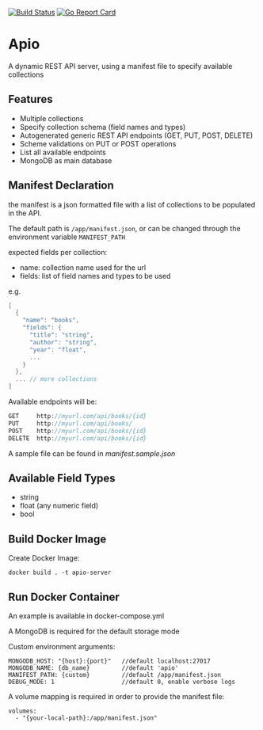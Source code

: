[![Build Status](https://drone.monkiato.com/api/badges/monkiato/apio/status.svg?ref=refs/heads/master)](https://drone.monkiato.com/monkiato/apio)
[![Go Report Card](https://goreportcard.com/badge/github.com/monkiato/apio)](https://goreportcard.com/report/github.com/monkiato/apio)


# Apio

A dynamic REST API server, using a manifest file to specify available collections

## Features

 - Multiple collections
 - Specify collection schema (field names and types)
 - Autogenerated generic REST API endpoints (GET, PUT, POST, DELETE)
 - Scheme validations on PUT or POST operations
 - List all available endpoints
 - MongoDB as main database
 
 
## Manifest Declaration

the manifest is a json formatted file with a list of collections to be populated in the API.

The default path is `/app/manifest.json`, or can be changed through the environment variable `MANIFEST_PATH`

expected fields per collection:

 - name: collection name used for the url
 - fields: list of field names and types to be used

e.g.

```go
[
  {
    "name": "books",
    "fields": {
      "title": "string",
      "author": "string",
      "year": "float",
      ...
    }
  },
  ... // more collections
]
```

Available endpoints will be:

```go
GET     http://myurl.com/api/books/{id}
PUT     http://myurl.com/api/books/
POST    http://myurl.com/api/books/{id}
DELETE  http://myurl.com/api/books/{id}
```

A sample file can be found in *manifest.sample.json*


## Available Field Types

 - string
 - float (any numeric field)
 - bool
 
 
## Build Docker Image

Create Docker Image:

`docker build . -t apio-server`


## Run Docker Container

An example is available in docker-compose.yml 

A MongoDB is required for the default storage mode

Custom environment arguments:

    MONGODB_HOST: "{host}:{port}"   //default localhost:27017
    MONGODB_NAME: {db_name}         //default 'apio'
    MANIFEST_PATH: {custom}         //default /app/manifest.json
    DEBUG_MODE: 1                   //default 0, enable verbose logs

A volume mapping is required in order to provide the manifest file:

    volumes:
      - "{your-local-path}:/app/manifest.json"
